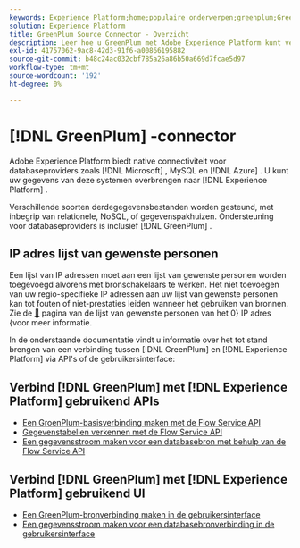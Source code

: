 ```yaml
---
keywords: Experience Platform;home;populaire onderwerpen;greenplum;GreenPlum
solution: Experience Platform
title: GreenPlum Source Connector - Overzicht
description: Leer hoe u GreenPlum met Adobe Experience Platform kunt verbinden via API's of de gebruikersinterface.
exl-id: 41757062-9ac8-42d3-91f6-a00866195882
source-git-commit: b48c24ac032cbf785a26a86b50a669d7fcae5d97
workflow-type: tm+mt
source-wordcount: '192'
ht-degree: 0%

---
```


# [!DNL GreenPlum] -connector

Adobe Experience Platform biedt native connectiviteit voor databaseproviders zoals [!DNL Microsoft] , MySQL en [!DNL Azure] . U kunt uw gegevens van deze systemen overbrengen naar [!DNL Experience Platform] .

Verschillende soorten derdegegevensbestanden worden gesteund, met inbegrip van relationele, NoSQL, of gegevenspakhuizen. Ondersteuning voor databaseproviders is inclusief [!DNL GreenPlum] .

## IP adres lijst van gewenste personen

Een lijst van IP adressen moet aan een lijst van gewenste personen worden toegevoegd alvorens met bronschakelaars te werken. Het niet toevoegen van uw regio-specifieke IP adressen aan uw lijst van gewenste personen kan tot fouten of niet-prestaties leiden wanneer het gebruiken van bronnen. Zie de [&#128279;](../../ip-address-allow-list.md) pagina van de lijst van gewenste personen van het 0&rbrace; IP adres &lbrace;voor meer informatie.

In de onderstaande documentatie vindt u informatie over het tot stand brengen van een verbinding tussen [!DNL GreenPlum] en [!DNL Experience Platform] via API&#39;s of de gebruikersinterface:

## Verbind [!DNL GreenPlum] met [!DNL Experience Platform] gebruikend APIs

- [Een GroenPlum-basisverbinding maken met de Flow Service API](../../tutorials/api/create/databases/greenplum.md)
- [Gegevenstabellen verkennen met de Flow Service API](../../tutorials/api/explore/tabular.md)
- [Een gegevensstroom maken voor een databasebron met behulp van de Flow Service API](../../tutorials/api/collect/database-nosql.md)

## Verbind [!DNL GreenPlum] met [!DNL Experience Platform] gebruikend UI

- [Een GreenPlum-bronverbinding maken in de gebruikersinterface](../../tutorials/ui/create/databases/greenplum.md)
- [Een gegevensstroom maken voor een databasebronverbinding in de gebruikersinterface](../../tutorials/ui/dataflow/databases.md)
